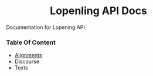 <h1 align="center">Lopenling API Docs</h1>

Documentation for Lopening API

### Table Of Content
- [Alignments](/Lopenling-App/api/alignments)
- Discourse
- Texts
